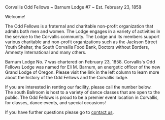 Corvallis Odd Fellows ~ Barnum Lodge #7 ~ Est. February 23, 1858

Welcome!

The Odd Fellows is a fraternal and charitable non-profit organization that admits both men and women. The Lodge engages in a variety of activities in the service to the Corvallis community. The Lodge and its members support various charitable and non-profit organizations such as the Jackson Street Youth Shelter, the South Corvallis Food Bank, Doctors without Borders, Amnesty International and many others.

Barnum Lodge No. 7 was chartered on February 23, 1858. Corvallis's Odd Fellows Lodge was named for Eli M. Barnum, an energetic officer of the new Grand Lodge of Oregon. Please visit the link in the left column to learn more about the history of the Odd Fellows and the Corvallis lodge.

If you are interested in renting our facility, please call the number below. The south Ballroom is host to a variety of dance classes that are open to the public. The Odd Fellows is proud to be a premier event location in Corvallis, for classes, dance events, and special occasions!

If you have further questions please go to
[contact us](./contact-us.html).
